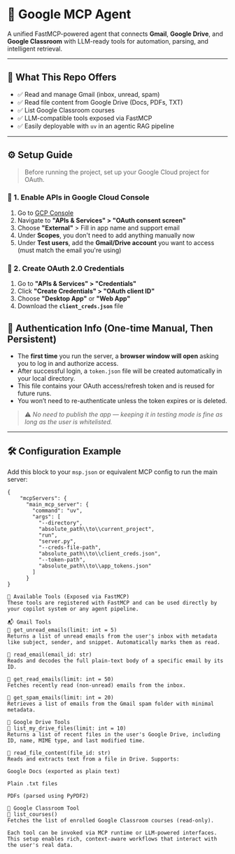 # 🚀 Google MCP Agent

A unified FastMCP-powered agent that connects **Gmail**, **Google Drive**, and **Google Classroom** with LLM-ready tools for automation, parsing, and intelligent retrieval.

---

## 📌 What This Repo Offers

- ✅ Read and manage Gmail (inbox, unread, spam)
- ✅ Read file content from Google Drive (Docs, PDFs, TXT)
- ✅ List Google Classroom courses
- ✅ LLM-compatible tools exposed via FastMCP
- ✅ Easily deployable with `uv` in an agentic RAG pipeline

---

## ⚙️ Setup Guide

> Before running the project, set up your Google Cloud project for OAuth.

### 🔑 1. Enable APIs in Google Cloud Console
1. Go to [GCP Console](https://console.cloud.google.com/)
2. Navigate to **"APIs & Services" > "OAuth consent screen"**
3. Choose **"External"** > Fill in app name and support email
4. Under **Scopes**, you don't need to add anything manually now
5. Under **Test users**, add the **Gmail/Drive account** you want to access (must match the email you're using)

### 🧾 2. Create OAuth 2.0 Credentials
1. Go to **"APIs & Services" > "Credentials"**
2. Click **"Create Credentials" > "OAuth client ID"**
3. Choose **"Desktop App"** or **"Web App"**
4. Download the **`client_creds.json`** file

## 🔐 Authentication Info (One-time Manual, Then Persistent)

- The **first time** you run the server, a **browser window will open** asking you to log in and authorize access.
- After successful login, a `token.json` file will be created automatically in your local directory.
- This file contains your OAuth access/refresh token and is reused for future runs.
- You won’t need to re-authenticate unless the token expires or is deleted.
   

> ⚠️ _No need to publish the app — keeping it in testing mode is fine as long as the user is whitelisted._

---

## 🛠️ Configuration Example

Add this block to your `msp.json` or equivalent MCP config to run the main server:

```
{
    "mcpServers": {
      "main_mcp_server": {
        "command": "uv",
        "args": [
          "--directory",
          "absolute_path\\to\\current_project",
          "run",
          "server.py",
          "--creds-file-path",
          "absolute_path\\to\\client_creds.json",
          "--token-path",
          "absolute_path\\to\\app_tokens.json"
        ]
      }
}

🧰 Available Tools (Exposed via FastMCP)
These tools are registered with FastMCP and can be used directly by your copilot system or any agent pipeline.

📬 Gmail Tools
🔹 get_unread_emails(limit: int = 5)
Returns a list of unread emails from the user's inbox with metadata like subject, sender, and snippet. Automatically marks them as read.

🔹 read_email(email_id: str)
Reads and decodes the full plain-text body of a specific email by its ID.

🔹 get_read_emails(limit: int = 50)
Fetches recently read (non-unread) emails from the inbox.

🔹 get_spam_emails(limit: int = 20)
Retrieves a list of emails from the Gmail spam folder with minimal metadata.

📂 Google Drive Tools
🔹 list_my_drive_files(limit: int = 10)
Returns a list of recent files in the user's Google Drive, including ID, name, MIME type, and last modified time.

🔹 read_file_content(file_id: str)
Reads and extracts text from a file in Drive. Supports:

Google Docs (exported as plain text)

Plain .txt files

PDFs (parsed using PyPDF2)

🏫 Google Classroom Tool
🔹 list_courses()
Fetches the list of enrolled Google Classroom courses (read-only).

Each tool can be invoked via MCP runtime or LLM-powered interfaces. This setup enables rich, context-aware workflows that interact with the user's real data.

